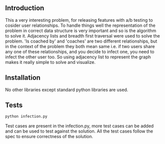 ## Introduction

This a very interesting problem, for releasing features with a/b testing to cosider user relationships. To handle things well the representation of the problem in correct data structure is very important and so is the algorithm to solve it. Adjacency lists and breadth first traversal were used to solve the problem. 'Is coached by' and 'coaches' are two different relationships, but in the context of the problem they both mean same i.e. if two users share any one of these relationships, and you decide to infect one, you need to infect the other user too. So using adjacency list to represent the graph makes it really simple to solve and visualize.

## Installation

No other libraries except standard python libraries are used. 

## Tests

```sh
python infection.py
```

Test cases are present in the infection.py, more test cases can be added and can be used to test against the solution. All the test cases follow the spec to ensure correctness of the solution.
